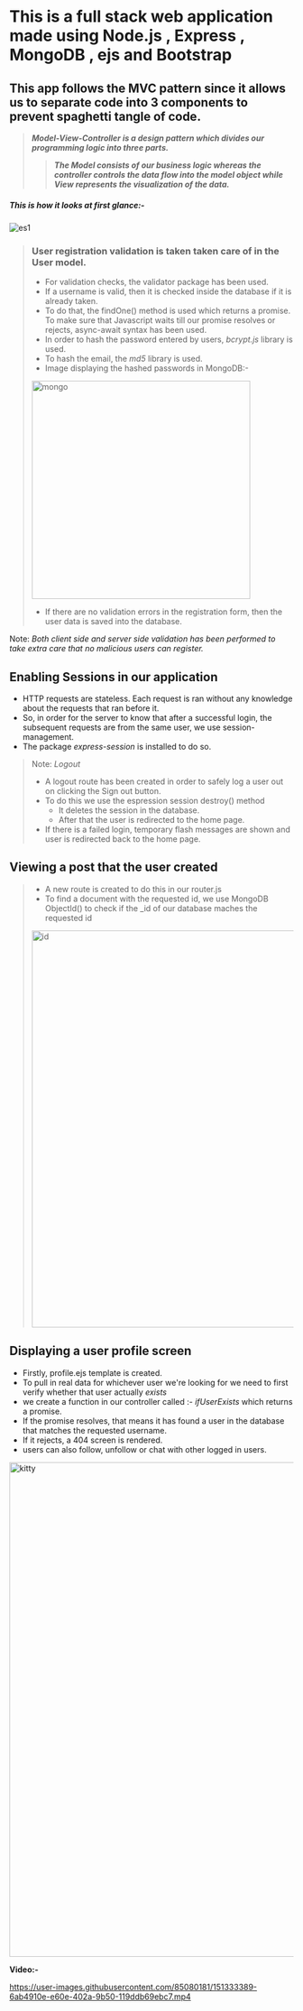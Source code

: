 # This is a full stack web application made using **Node.js** , **Express** , **MongoDB** , **ejs** and **Bootstrap**



## This app follows the MVC pattern since it allows us to separate code into 3 components to prevent spaghetti tangle of code.



>***Model-View-Controller is a design pattern which divides our programming logic into three parts.***
>
>>***The *Model* consists of our business logic whereas the controller controls the data flow into the model object while *View* represents the visualization of the data.***

##### This is how it looks at first glance:-
![es1](https://user-images.githubusercontent.com/85080181/151331405-d5a20d64-8684-4586-8cea-fd0fa3b234f1.PNG)

> ### User registration validation is taken taken care of in the User model.
> 
> - For validation checks, the validator package has been used.
> - If a username is valid, then it is checked inside the database if it is already taken. 
> - To do that, the findOne() method is used which returns a promise. To make sure that Javascript waits till our promise resolves or rejects, async-await syntax has been used.
> - In order to hash the password entered by users, *bcrypt.js* library is used.
> - To hash the email, the *md5* library is used.
> - Image displaying the hashed passwords in MongoDB:-
> <img width="387" alt="mongo" src="https://user-images.githubusercontent.com/85080181/152190429-0158f81c-3595-4c61-a642-87d8de9feac1.PNG">
> 
> - If there are no validation errors in the registration form, then the user data is saved into the database.

Note: *Both client side and server side validation has been performed to take extra care that no malicious users can register.*

## Enabling Sessions in our application

+ HTTP requests are stateless. Each request is ran without any knowledge about the requests that ran before it.
+ So, in order for the server to know that after a successful login, the subsequent requests are from the same user, we use session-management.
+ The package *express-session* is installed to do so.

> Note: *Logout*
> - A logout route has been created in order to safely log a user out on clicking the Sign out button.
> - To do this we use the espression session destroy() method 
>   - It deletes the session in the database. 
>   -  After that the user is redirected to the home page.
> - If there is a failed login, temporary flash messages are shown and user is redirected back to the home page.

## Viewing a post that the user created

> + A new route is created to do this in our router.js
> + To find a document with the requested id, we use MongoDB ObjectId() to check if the _id of our database maches the requested id
> <img width="704" alt="id" src="https://user-images.githubusercontent.com/85080181/152195210-9c48dda1-ce4f-4414-99ca-0edb16eeff62.PNG">

## Displaying a user profile screen

+ Firstly, profile.ejs template is created.
+ To pull in real data for whichever user we're looking for we need to first verify whether that user actually *exists*
+ we create a function in our controller called :- *ifUserExists* which returns a promise.
+ If the promise resolves, that means it has found a user in the database that matches the requested username.
+ If it rejects, a 404 screen is rendered.  
+ users can also follow, unfollow or chat with other logged in users.
<img width="877" alt="kitty" src="https://user-images.githubusercontent.com/85080181/152197718-bb6585fc-56eb-47db-b14c-68cd261c2517.PNG">









**Video:-** 


https://user-images.githubusercontent.com/85080181/151333389-6ab4910e-e60e-402a-9b50-119ddb69ebc7.mp4




